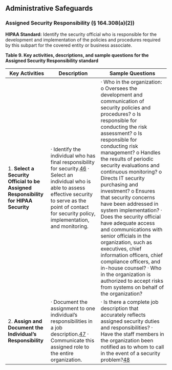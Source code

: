 ## Administrative Safeguards

### Assigned Security Responsibility (§ 164.308(a)(2))

**HIPAA Standard:** Identify the security official who is responsible for the development and implementation of the policies and procedures required by this subpart for the covered entity or business associate.

**Table 9. Key activities, descriptions, and sample questions for the Assigned Security Responsibility standard**

 

| **Key Activities**                                           | **Description**                                              | **Sample Questions**                                         |
| ------------------------------------------------------------ | ------------------------------------------------------------ | ------------------------------------------------------------ |
| 1.   **Select a Security  Official to be Assigned Responsibility for  HIPAA Security** | ·     Identify the individual who has final  responsibility for security.[46](#_bookmark23)  ·     Select an individual who is able to assess  effective security to serve  as the point of contact for security policy, implementation, and monitoring. | ·     Who in the organization:  o    Oversees the development and communication of security policies and procedures?  o    Is responsible for  conducting the risk assessment?  o    Is responsible for conducting risk management?  o  Handles  the results of periodic security evaluations  and continuous monitoring?  o    Directs IT security purchasing and investment?  o  Ensures that  security concerns have  been addressed in system implementation?  ·     Does the security official have adequate access and communications with  senior officials in the organization, such as executives, chief  information officers, chief compliance officers, and in-house counsel?  ·    Who in the organization is authorized to accept risks  from systems on behalf of the organization? |
| 2.   **Assign and Document the Individual’s Responsibility** | ·     Document the assignment to one individual’s responsibilities in a job  description.[47](#_bookmark24)  ·    Communicate this assigned role to the entire  organization. | ·     Is there a complete job  description that accurately reflects assigned security duties and responsibilities?  ·    Have the staff members  in the organization been notified as  to whom to call in the event of a security problem?[48](#_bookmark25) |

 

 

 